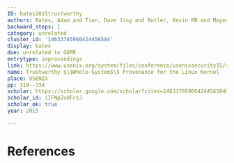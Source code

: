 ```yaml
---
ID: bates2015trustworthy
authors: Bates, Adam and Tian, Dave Jing and Butler, Kevin RB and Moyer, Thomas
backward_steps: 1
category: unrelated
cluster_id: '14633765960424456584'
display: bates
due: unrelated to GDPR
entrytype: inproceedings
link: https://www.usenix.org/system/files/conference/usenixsecurity15/sec15-paper-bates.pdf
name: Trustworthy $\$Whole-System$\$ Provenance for the Linux Kernel
place: USENIX
pp: 319--334
scholar: https://scholar.google.com/scholar?cites=14633765960424456584&as_sdt=2005&sciodt=0,5&hl=en
scholar_id: iIFNpZuUFcsJ
scholar_ok: true
year: 2015

---
```


# References

